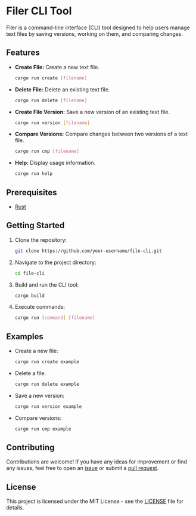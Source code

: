 # Filer CLI Tool

Filer is a command-line interface (CLI) tool designed to help users manage text files by saving versions, working on them, and comparing changes.

## Features

- **Create File:** Create a new text file.

    ```sh
    cargo run create [filename]
    ```

- **Delete File:** Delete an existing text file.

    ```sh
    cargo run delete [filename]
    ```

- **Create File Version:** Save a new version of an existing text file.

    ```sh
    cargo run version [filename]
    ```

- **Compare Versions:** Compare changes between two versions of a text file.

    ```sh
    cargo run cmp [filename]
    ```

- **Help:** Display usage information.

    ```sh
    cargo run help
    ```

## Prerequisites

- [Rust](https://www.rust-lang.org/)

## Getting Started

1. Clone the repository:

    ```sh
    git clone https://github.com/your-username/file-cli.git
    ```

2. Navigate to the project directory:

    ```sh
    cd file-cli
    ```

3. Build and run the CLI tool:

    ```sh
    cargo build
    ```

4. Execute commands:

    ```sh
    cargo run [command] [filename]
    ```

## Examples

- Create a new file:

    ```sh
    cargo run create example
    ```

- Delete a file:

    ```sh
    cargo run delete example
    ```

- Save a new version:

    ```sh
    cargo run version example
    ```

- Compare versions:

    ```sh
    cargo run cmp example
    ```

## Contributing

Contributions are welcome! If you have any ideas for improvement or find any issues, feel free to open an [issue](https://github.com/your-username/file-cli/issues) or submit a [pull request](https://github.com/your-username/file-cli/pulls).

## License

This project is licensed under the MIT License - see the [LICENSE](LICENSE) file for details.
